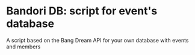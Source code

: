 # Bandori DB: script for event's database
A script based on the Bang Dream API for your own database with events and members
